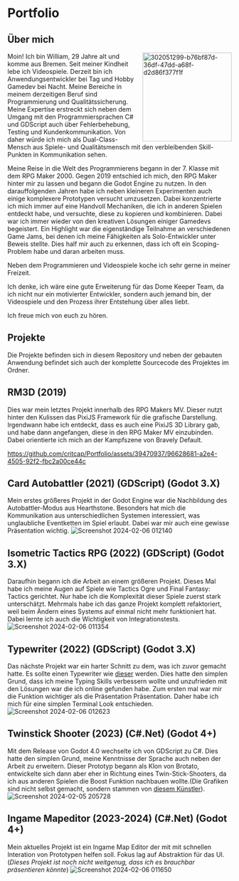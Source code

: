 
# Portfolio
## Über mich
<img align="right" width="200" alt="302051299-b76bf87d-36df-47dd-a68f-d2d86f377f1f" src="https://github.com/critcap/Portfolio/assets/39470937/1b8cb312-be70-410b-9402-dd41a3297108">Moin! Ich bin William, 29 Jahre alt und komme aus Bremen. Seit meiner Kindheit lebe ich Videospiele. Derzeit bin ich Anwendungsentwickler bei Tag und Hobby Gamedev bei Nacht. Meine Bereiche in meinem derzeitigen Beruf sind Programmierung und Qualitätssicherung. Meine Expertise erstreckt sich neben dem Umgang mit den Programmiersprachen C# und GDScript auch über Fehlerbehebung, Testing und Kundenkommunikation.
Von daher würde ich mich als Dual-Class-Mensch aus Spiele- und Qualitätsmensch mit den verbleibenden Skill-Punkten in Kommunikation sehen.
<p>Meine Reise in die Welt des Programmierens begann in der 7. Klasse mit dem RPG Maker 2000. Gegen 2019 entschied ich mich, den RPG Maker hinter mir zu lassen und begann die Godot Engine zu nutzen. In den darauffolgenden Jahren habe ich neben kleineren Experimenten auch einige komplexere Prototypen versucht umzusetzen. Dabei konzentrierte ich mich immer auf eine Handvoll Mechaniken, die ich in anderen Spielen entdeckt habe, und versuchte, diese zu kopieren und kombinieren. Dabei war ich immer wieder von den kreativen Lösungen einiger Gamedevs begeistert.
Ein Highlight war die eigenständige Teilnahme an verschiedenen Game Jams, bei denen ich meine Fähigkeiten als Solo-Entwickler unter Beweis stellte. Dies half mir auch zu erkennen, dass ich oft ein Scoping-Problem habe und daran arbeiten muss.</p>
Neben dem Programmieren und Videospiele koche ich sehr gerne in meiner Freizeit.
<p>Ich denke, ich wäre eine gute Erweiterung für das Dome Keeper Team, da ich nicht nur ein motivierter Entwickler, sondern auch jemand bin, der Videospiele und den Prozess ihrer Entstehung über alles liebt.
<p>Ich freue mich von euch zu hören.

## Projekte
Die Projekte befinden sich in diesem Repository und neben der gebauten Anwendung befindet sich auch der komplette Sourcecode des Projektes im Ordner.

## RM3D (2019)
Dies war mein letztes Projekt innerhalb des RPG Makers MV. Dieser nutzt hinter den Kulissen das PixiJS Framework für die grafische Darstellung. Irgendwann habe ich entdeckt, dass es auch eine PixiJS 3D Library gab, und habe dann angefangen, diese in den RPG Maker MV einzubinden. Dabei orientierte ich mich an der Kampfszene von Bravely Default.

https://github.com/critcap/Portfolio/assets/39470937/96628681-a2e4-4505-92f2-fbc2a00ce44c

## Card Autobattler (2021) (GDScript) (Godot 3.X)
Mein erstes größeres Projekt in der Godot Engine war die Nachbildung des Autobattler-Modus aus Hearthstone. Besonders hat mich die Kommunikation aus unterschiedlichen Systemen interessiert, was unglaubliche Eventketten im Spiel erlaubt. Dabei war mir auch eine gewisse Präsentation wichtig.
![Screenshot 2024-02-06 012140](https://github.com/critcap/Portfolio/assets/39470937/38fdba63-6b5b-44e5-aaba-e69a6a33ebfc)

## Isometric Tactics RPG (2022) (GDScript) (Godot 3.X)
Daraufhin begann ich die Arbeit an einem größeren Projekt. Dieses Mal habe ich meine Augen auf Spiele wie Tactics Ogre und Final Fantasy: Tactics gerichtet. Nur habe ich die Komplexität dieser Spiele zuerst stark unterschätzt. Mehrmals habe ich das ganze Projekt komplett refaktoriert, weil beim Ändern eines Systems auf einmal nicht mehr funktioniert hat. Dabei lernte ich auch die Wichtigkeit von Integrationstests.
![Screenshot 2024-02-06 011354](https://github.com/critcap/Portfolio/assets/39470937/aaac6c01-7df9-4664-8315-b7e45f0a6192)

## Typewriter (2022) (GDScript) (Godot 3.X)
Das nächste Projekt war ein harter Schnitt zu dem, was ich zuvor gemacht hatte. Es sollte einen Typewriter wie [dieser](https://10fastfingers.com/typing-test/english) werden. Dies hatte den simplen Grund, dass ich meine Typing Skills verbessern wollte und unzufrieden mit den Lösungen war die ich online gefunden habe. Zum ersten mal war mir die Funktion wichtiger als die Präsentation Präsentation. Daher habe ich mich für eine simplen Terminal Look entschieden.
![Screenshot 2024-02-06 012623](https://github.com/critcap/Portfolio/assets/39470937/9109c11a-4bf2-4966-b32e-895b6aba2ee8)

## Twinstick Shooter (2023) (C#.Net) (Godot 4+)
Mit dem Release von Godot 4.0 wechselte ich von GDScript zu C#. Dies hatte den simplen Grund, meine Kenntnisse der Sprache auch neben der Arbeit zu erweitern. Dieser Prototyp begann als Klon von Brotato, entwickelte sich dann aber eher in Richtung eines Twin-Stick-Shooters, da ich aus anderen Spielen die Boost Funktion nachbauen wollte.(Die Grafiken sind nicht selbst gemacht, sondern stammen von [diesem Künstler](https://trevor-pupkin.itch.io/tech-dungeon-roguelite)).
![Screenshot 2024-02-05 205728](https://github.com/critcap/Portfolio/assets/39470937/9896e4c9-bcea-485c-80f9-dfb5f73cd600)

## Ingame Mapeditor (2023-2024) (C#.Net) (Godot 4+)
Mein aktuelles Projekt ist ein Ingame Map Editor der mit mit schnellen Interation von Prototypen helfen soll. Fokus lag auf Abstraktion für das UI. (*Dieses Projekt ist noch nicht weitgenug, dass ich es brauchbar präsentieren könnte*)
![Screenshot 2024-02-06 011650](https://github.com/critcap/Portfolio/assets/39470937/64cdf290-9e38-401f-9f2e-9998eb85c939)


